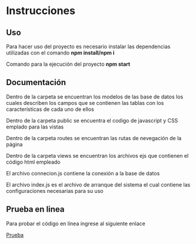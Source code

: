 <h1>Instrucciones</h1>
<h2>Uso</h2>
<p>Para hacer uso del proyecto es necesario instalar las dependencias utilizadas con el comando <b>npm install/npm i</b></p>
<p>Comando para la ejecución del proyecto <b>npm start</b></p>

<h2>Documentación</h2>
<p>Dentro de la carpeta se encuentran los modelos de las base de datos los cuales describen los campos que se contienen las tablas con los características de cada uno de ellos</p>
<p>Dentro de la carpeta public se encuentra el codigo de javascript y CSS emplado para las vistas</p>
<p>Dentro de la carpeta routes se encuentran las rutas de nevegación de la página</p>
<p>Dentro de la carpeta views se encuentran los archivos ejs que contienen el código html empleado</p>
<p>El archivo connecion.js contiene la conexión a la base de datos</p>
<p>El archivo index.js es el archivo de arranque del sistema el cual contiene las configuraciones necesarias para su uso</p>


<h2>Prueba en linea</h2>
<p>Para probar el código en línea ingrese al siguiente enlace</p>
<a href=https://brandium.herokuapp.com/dashboard>Prueba</a>